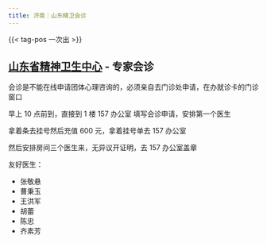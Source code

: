 ```yaml
---
title: 济南｜山东精卫会诊
---
```


{{< tag-pos 一次出 >}}

## [山东省精神卫生中心](https://www.amap.com/place/B0FFM4NU1Y) - 专家会诊

会诊是不能在线申请团体心理咨询的，必须亲自去门诊处申请，在办就诊卡的门诊窗口

早上 10 点前到，直接到 1 楼 157 办公室 填写会诊申请，安排第一个医生

拿着条去挂号然后充值 600 元，拿着挂号单去 157 办公室

然后安排房间三个医生来，无异议开证明，去 157 办公室盖章

友好医生：

- 张敬悬
- 曹秉玉
- 王洪军
- 胡蕾
- 陈忠
- 齐素芳
